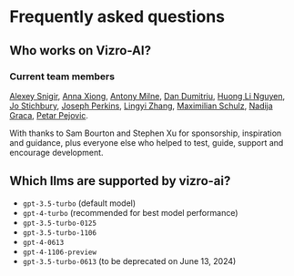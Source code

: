 # Frequently asked questions

## Who works on Vizro-AI?

### Current team members
[Alexey Snigir](https://github.com/l0uden),
[Anna Xiong](https://github.com/Anna-Xiong),
[Antony Milne](https://github.com/antonymilne),
[Dan Dumitriu](https://github.com/dandumitriu1),
[Huong Li Nguyen](https://github.com/huong-li-nguyen),
[Jo Stichbury](https://github.com/stichbury),
[Joseph Perkins](https://github.com/Joseph-Perkins),
[Lingyi Zhang](https://github.com/lingyielia),
[Maximilian Schulz](https://github.com/maxschulz-COL),
[Nadija Graca](https://github.com/nadijagraca),
[Petar Pejovic](https://github.com/petar-qb).

With thanks to Sam Bourton and Stephen Xu for sponsorship, inspiration and guidance, plus everyone else who helped to test, guide, support and encourage development.


## Which llms are supported by vizro-ai?
- `gpt-3.5-turbo` (default model)
- `gpt-4-turbo` (recommended for best model performance)
- `gpt-3.5-turbo-0125`
- `gpt-3.5-turbo-1106`
- `gpt-4-0613`
- `gpt-4-1106-preview`
- `gpt-3.5-turbo-0613` (to be deprecated on June 13, 2024)
